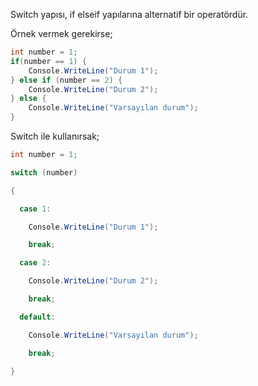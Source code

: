 Switch yapısı, if elseif yapılarına alternatif bir operatördür.

Örnek vermek gerekirse;

```c#
int number = 1;
if(number == 1) {
    Console.WriteLine("Durum 1");
} else if (number == 2) {
    Console.WriteLine("Durum 2");
} else {
    Console.WriteLine("Varsayılan durum");
} 
```

Switch ile kullanırsak;

```c#
int number = 1;

switch (number)

{

  case 1:

​    Console.WriteLine("Durum 1");

​    break;

  case 2:

​    Console.WriteLine("Durum 2");

​    break;

  default:

​    Console.WriteLine("Varsayılan durum");

​    break;

}
```

